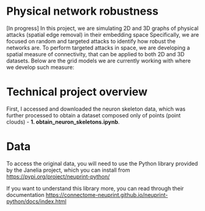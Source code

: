 # Physical network robustness
[In progress] In this project, we are simulating 2D and 3D graphs of physical attacks (spatial edge removal) in their embedding space Specifically, we are focused on random and targeted attacks to identify how robust the networks are. 
To perform targeted attacks in space, we are developing a spatial measure of connectivity, that can be applied to both 2D and 3D datasets. Below are the grid models we are currently working with where we develop such measure:



# Technical project overview
First, I  accessed and downloaded the neuron skeleton data, which was further processed to obtain a dataset composed only of points (point clouds) -  **1. obtain_neuron_skeletons.ipynb**.

# Data
To access the original data, you will need to use the Python library provided by the Janelia project, which you can install from https://pypi.org/project/neuprint-python/

If you want to understand this library more, you can read through their documentation https://connectome-neuprint.github.io/neuprint-python/docs/index.html

